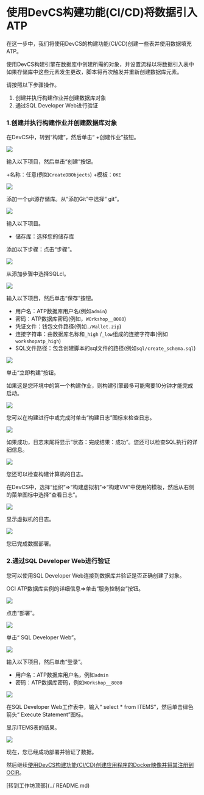 使用DevCS构建功能(CI/CD)将数据引入ATP
=====
在这一步中，我们将使用DevCS的构建功能(CI/CD)创建一些表并使用数据填充ATP。

使用DevCS构建引擎在数据库中创建所需的对象，并设置流程以将数据引入表中如果存储库中这些元素发生更改，脚本将再次触发并重新创建数据库元素。

请按照以下步骤操作。

1. 创建并执行构建作业并创建数据库对象
2. 通过SQL Developer Web进行验证

### 1.创建并执行构建作业并创建数据库对象

在DevCS中，转到“构建”，然后单击“ +创建作业”按钮。

![](images/1300.jpg)

输入以下项目，然后单击“创建”按钮。

+名称：任意(例如`CreateDBObjects`)
+模板：`OKE`

![](images/1310.jpg)

添加一个git源存储库。从“添加Git”中选择“ git”。

![](images/1320.jpg)

输入以下项目。

+ 储存库：选择您的储存库

添加以下步骤：点击“步骤”。

![](images/1330.jpg)

从添加步骤中选择SQLcl。

![](images/1340.jpg)

输入以下项目，然后单击“保存”按钮。

+ 用户名：ATP数据库用户名(例如`admin`)
+ 密码：ATP数据库密码(例如，`WOrkshop__8080`)
+ 凭证文件：钱包文件路径(例如`./Wallet.zip`)
+ 连接字符串：由数据库名称和`_high` /`_low`组成的连接字符串(例如`workshopatp_high`)
+ SQL文件路径：包含创建脚本的sql文件的路径(例如`sql/create_schema.sql`)

![](images/1350.jpg)

单击“立即构建”按钮。

如果这是您环境中的第一个构建作业，则构建引擎最多可能需要10分钟才能完成启动。

![](images/1360.jpg)

您可以在构建进行中或完成时单击“构建日志”图标来检查日志。

![](images/1370.jpg)

如果成功，日志末尾将显示“状态：完成结果：成功”。您还可以检查SQL执行的详细信息。

![](images/1380.jpg)

您还可以检查构建计算机的日志。

在DevCS中，选择“组织”⇒“构建虚拟机”⇒“构建VM”中使用的模板，然后从右侧的菜单图标中选择“查看日志”。

![](images/1390.jpg)

显示虚拟机的日志。

![](images/1400.jpg)

您已完成数据部署。

### 2.通过SQL Developer Web进行验证

您可以使用SQL Developer Web连接到数据库并验证是否正确创建了对象。

OCI ATP数据库实例的详细信息⇒单击“服务控制台”按钮。

![](images/1410.jpg)

点击“部署”。

![](images/1420.jpg)

单击“ SQL Developer Web”。

![](images/1430.jpg)

输入以下项目，然后单击“登录”。

+ 用户名：ATP数据库用户名，例如`admin`
+ 密码：ATP数据库密码，例如`WOrkshop__8080`

![](images/1440.jpg)

在SQL Developer Web工作表中，输入“ select * from ITEMS”，然后单击绿色箭头“ Execute Statement”图标。

显示ITEMS表的结果。

![](images/1450.jpg)

现在，您已经成功部署并验证了数据。

然后继续[使用DevCS构建功能(CI/CD)创建应用程序的Docker映像并将其注册到OCIR](WorkshopGuide800CreateImageToOCIR.md)。

[转到工作坊顶部](../ README.md)